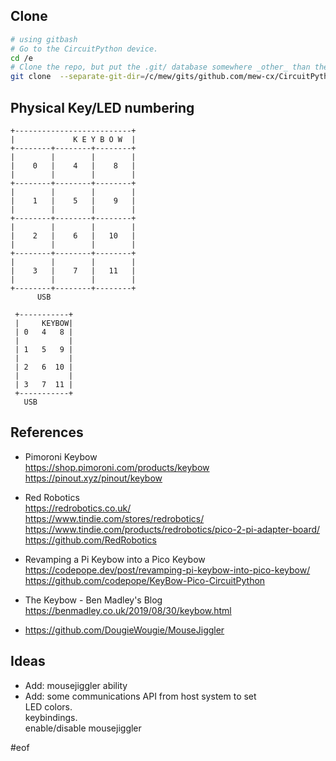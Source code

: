 ## Clone
```bash
# using gitbash
# Go to the CircuitPython device.
cd /e
# Clone the repo, but put the .git/ database somewhere _other_ than the CPy device.
git clone  --separate-git-dir=/c/mew/gits/github.com/mew-cx/CircuitPython_keybow_pico.git  git@github.com:mew-cx/CircuitPython_keybow_pico.git  mew_keybow_pico
```

## Physical Key/LED numbering
```
+--------------------------+
|             K E Y B O W  |
+--------+--------+--------+
|        |        |        |
|    0   |    4   |    8   |
|        |        |        |
+--------+--------+--------+
|        |        |        |
|    1   |    5   |    9   |
|        |        |        |
+--------+--------+--------+
|        |        |        |
|    2   |    6   |   10   |
|        |        |        |
+--------+--------+--------+
|        |        |        |
|    3   |    7   |   11   |
|        |        |        |
+--------+--------+--------+
      USB

 +-----------+
 |     KEYBOW|
 | 0   4   8 |
 |           |
 | 1   5   9 |
 |           |
 | 2   6  10 |
 |           |
 | 3   7  11 |
 +-----------+
   USB
```

## References
- Pimoroni Keybow
<br>https://shop.pimoroni.com/products/keybow
<br>https://pinout.xyz/pinout/keybow

- Red Robotics
<br>https://redrobotics.co.uk/
<br>https://www.tindie.com/stores/redrobotics/
<br>https://www.tindie.com/products/redrobotics/pico-2-pi-adapter-board/
<br>https://github.com/RedRobotics

- Revamping a Pi Keybow into a Pico Keybow
<br>https://codepope.dev/post/revamping-pi-keybow-into-pico-keybow/
<br>https://github.com/codepope/KeyBow-Pico-CircuitPython

- The Keybow - Ben Madley's Blog
<br>https://benmadley.co.uk/2019/08/30/keybow.html

- https://github.com/DougieWougie/MouseJiggler

## Ideas
- Add: mousejiggler ability
- Add: some communications API from host system to set
<br>LED colors.
<br>keybindings.
<br>enable/disable mousejiggler

#eof

